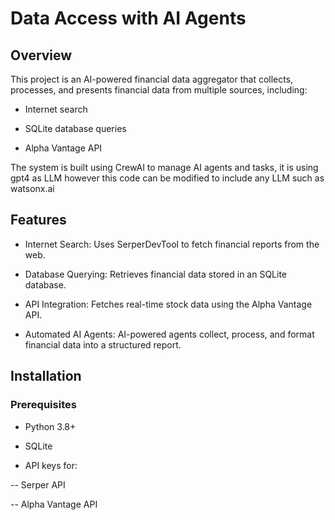 # Data Access with AI Agents

## Overview
This project is an AI-powered financial data aggregator that collects, processes, and presents financial data from multiple sources, including:

- Internet search

- SQLite database queries

- Alpha Vantage API

The system is built using CrewAI to manage AI agents and tasks, it is using gpt4 as LLM however this code can be modified to include any LLM such as watsonx.ai


## Features
- Internet Search: Uses SerperDevTool to fetch financial reports from the web.

- Database Querying: Retrieves financial data stored in an SQLite database.

- API Integration: Fetches real-time stock data using the Alpha Vantage API.

- Automated AI Agents: AI-powered agents collect, process, and format financial data into a structured report.

## Installation

### Prerequisites
- Python 3.8+

- SQLite

- API keys for:

-- Serper API

-- Alpha Vantage API
